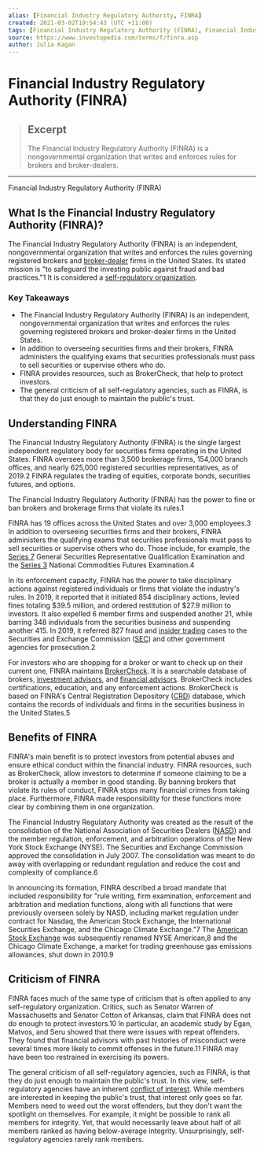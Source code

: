 ```yaml
---
alias: [Financial Industry Regulatory Authority, FINRA]
created: 2021-03-02T19:54:43 (UTC +11:00)
tags: [Financial Industry Regulatory Authority (FINRA), Financial Industry Regulatory Authority (FINRA)]
source: https://www.investopedia.com/terms/f/finra.asp
author: Julia Kagan
---
```


# Financial Industry Regulatory Authority (FINRA)

> ## Excerpt
> The Financial Industry Regulatory Authority (FINRA) is a nongovernmental organization that writes and enforces rules for brokers and broker-dealers.

---

Financial Industry Regulatory Authority (FINRA)
## What Is the Financial Industry Regulatory Authority (FINRA)?

The Financial Industry Regulatory Authority (FINRA) is an independent, nongovernmental organization that writes and enforces the rules governing registered brokers and [broker-dealer](https://www.investopedia.com/terms/b/broker-dealer.asp) firms in the United States. Its stated mission is "to safeguard the investing public against fraud and bad practices."1 It is considered a [self-regulatory organization](https://www.investopedia.com/terms/s/sro.asp).

### Key Takeaways

-   The Financial Industry Regulatory Authority (FINRA) is an independent, nongovernmental organization that writes and enforces the rules governing registered brokers and broker-dealer firms in the United States.
-   In addition to overseeing securities firms and their brokers, FINRA administers the qualifying exams that securities professionals must pass to sell securities or supervise others who do.
-   FINRA provides resources, such as BrokerCheck, that help to protect investors.
-   The general criticism of all self-regulatory agencies, such as FINRA, is that they do just enough to maintain the public's trust.

## Understanding FINRA

The Financial Industry Regulatory Authority (FINRA) is the single largest independent regulatory body for securities firms operating in the United States. FINRA oversees more than 3,500 brokerage firms, 154,000 branch offices, and nearly 625,000 registered securities representatives, as of 2019.2 FINRA regulates the trading of equities, corporate bonds, securities futures, and options.

The Financial Industry Regulatory Authority (FINRA) has the power to fine or ban brokers and brokerage firms that violate its rules.1

FINRA has 19 offices across the United States and over 3,000 employees.3 In addition to overseeing securities firms and their brokers, FINRA administers the qualifying exams that securities professionals must pass to sell securities or supervise others who do. Those include, for example, the [Series 7](https://www.investopedia.com/terms/s/series7.asp) General Securities Representative Qualification Examination and the [Series 3](https://www.investopedia.com/terms/s/series3.asp) National Commodities Futures Examination.4

In its enforcement capacity, FINRA has the power to take disciplinary actions against registered individuals or firms that violate the industry's rules. In 2019, it reported that it initiated 854 disciplinary actions, levied fines totaling $39.5 million, and ordered restitution of $27.9 million to investors. It also expelled 6 member firms and suspended another 21, while barring 348 individuals from the securities business and suspending another 415. In 2019, it referred 827 fraud and [insider trading](https://www.investopedia.com/terms/i/insidertrading.asp) cases to the Securities and Exchange Commission ([SEC](https://www.investopedia.com/terms/s/sec.asp)) and other government agencies for prosecution.2

For investors who are shopping for a broker or want to check up on their current one, FINRA maintains [BrokerCheck](https://brokercheck.finra.org/). It is a searchable database of brokers, [investment advisors](https://www.investopedia.com/terms/i/investmentadvisor.asp), and [financial advisors](https://www.investopedia.com/terms/f/financial-advisor.asp). BrokerCheck includes certifications, education, and any enforcement actions. BrokerCheck is based on FINRA's Central Registration Depository ([CRD](https://www.investopedia.com/terms/c/crd.asp)) database, which contains the records of individuals and firms in the securities business in the United States.5

## Benefits of FINRA

FINRA's main benefit is to protect investors from potential abuses and ensure ethical conduct within the financial industry. FINRA resources, such as BrokerCheck, allow investors to determine if someone claiming to be a broker is actually a member in good standing. By banning brokers that violate its rules of conduct, FINRA stops many financial crimes from taking place. Furthermore, FINRA made responsibility for these functions more clear by combining them in one organization.

The Financial Industry Regulatory Authority was created as the result of the consolidation of the National Association of Securities Dealers ([NASD](https://www.investopedia.com/terms/n/nasd.asp)) and the member regulation, enforcement, and arbitration operations of the New York Stock Exchange (NYSE). The Securities and Exchange Commission approved the consolidation in July 2007. The consolidation was meant to do away with overlapping or redundant regulation and reduce the cost and complexity of compliance.6

In announcing its formation, FINRA described a broad mandate that included responsibility for "rule writing, firm examination, enforcement and arbitration and mediation functions, along with all functions that were previously overseen solely by NASD, including market regulation under contract for Nasdaq, the American Stock Exchange, the International Securities Exchange, and the Chicago Climate Exchange."7 The [American Stock Exchange](https://www.investopedia.com/terms/a/amex.asp) was subsequently renamed NYSE American,8 and the Chicago Climate Exchange, a market for trading greenhouse gas emissions allowances, shut down in 2010.9

## Criticism of FINRA

FINRA faces much of the same type of criticism that is often applied to any self-regulatory organization. Critics, such as Senator Warren of Massachusetts and Senator Cotton of Arkansas, claim that FINRA does not do enough to protect investors.10 In particular, an academic study by Egan, Matvos, and Seru showed that there were issues with repeat offenders. They found that financial advisors with past histories of misconduct were several times more likely to commit offenses in the future.11 FINRA may have been too restrained in exercising its powers.

The general criticism of all self-regulatory agencies, such as FINRA, is that they do just enough to maintain the public's trust. In this view, self-regulatory agencies have an inherent [conflict of interest](https://www.investopedia.com/terms/c/conflict-of-interest.asp). While members are interested in keeping the public's trust, that interest only goes so far. Members need to weed out the worst offenders, but they don't want the spotlight on themselves. For example, it might be possible to rank all members for integrity. Yet, that would necessarily leave about half of all members ranked as having below-average integrity. Unsurprisingly, self-regulatory agencies rarely rank members.
